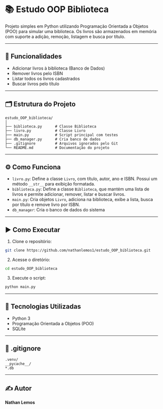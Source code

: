 # 📚 Estudo OOP Biblioteca

Projeto simples em Python utilizando Programação Orientada a Objetos (POO) para simular uma biblioteca. Os livros são armazenados em memória com suporte a adição, remoção, listagem e busca por título.

---

## 🚀 Funcionalidades

- Adicionar livros à biblioteca (Banco de Dados)  
- Remover livros pelo ISBN  
- Listar todos os livros cadastrados  
- Buscar livros pelo título  

---

## 🗂️ Estrutura do Projeto

```
estudo_OOP_biblioteca/
│
├── biblioteca.py      # Classe Biblioteca
├── livro.py           # Classe Livro
├── main.py            # Script principal com testes
├── db_manager.py      # Cria banco de dados
├── .gitignore         # Arquivos ignorados pelo Git
└── README.md          # Documentação do projeto
```

---

## ⚙️ Como Funciona

- `livro.py`: Define a classe `Livro`, com título, autor, ano e ISBN. Possui um método `__str__` para exibição formatada.
- `biblioteca.py`: Define a classe `Biblioteca`, que mantém uma lista de livros e permite adicionar, remover, listar e buscar livros.
- `main.py`: Cria objetos `Livro`, adiciona na biblioteca, exibe a lista, busca por título e remove livro por ISBN.
- `db_manager`: Cria o banco de dados do sistema
---

## ▶️ Como Executar

1. Clone o repositório:
```bash
git clone https://github.com/nathanlemos1/estudo_OOP_biblioteca.git
```

2. Acesse o diretório:
```bash
cd estudo_OOP_biblioteca
```

3. Execute o script:
```bash
python main.py
```

---

## 🧠 Tecnologias Utilizadas

- Python 3
- Programação Orientada a Objetos (POO)
- SQLite 
---

## 📄 .gitignore

```
.venv/
__pycache__/
*.db
```

---

## ✍️ Autor

**Nathan Lemos**
